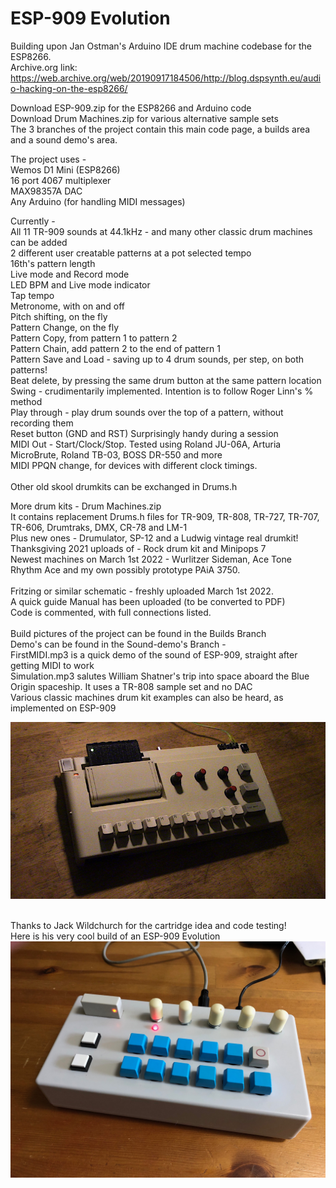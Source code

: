 # ESP-909 Evolution
Building upon Jan Ostman's Arduino IDE drum machine codebase for the ESP8266. <br>
Archive.org link:<br>
https://web.archive.org/web/20190917184506/http://blog.dspsynth.eu/audio-hacking-on-the-esp8266/ <br>

Download ESP-909.zip for the ESP8266 and Arduino code <br>
Download Drum Machines.zip for various alternative sample sets <br>
The 3 branches of the project contain this main code page, a builds area and a sound demo's area.
<br>

The project uses - <br>
Wemos D1 Mini (ESP8266) <br>
16 port 4067 multiplexer <br>
MAX98357A DAC <br>
Any Arduino (for handling MIDI messages) <br>


Currently - <br>
All 11 TR-909 sounds at 44.1kHz - and many other classic drum machines can be added <br>
2 different user creatable patterns at a pot selected tempo <br>
16th's pattern length <br>
Live mode and Record mode  <br>
LED BPM and Live mode indicator <br>
Tap tempo <br>
Metronome, with on and off <br>
Pitch shifting, on the fly <br>
Pattern Change, on the fly <br>
Pattern Copy, from pattern 1 to pattern 2 <br>
Pattern Chain, add pattern 2 to the end of pattern 1 <br>
Pattern Save and Load - saving up to 4 drum sounds, per step, on both patterns! <br>
Beat delete, by pressing the same drum button at the same pattern location <br>
Swing - crudimentarily implemented. Intention is to follow Roger Linn's % method <br>
Play through - play drum sounds over the top of a pattern, without recording them <br>
Reset button (GND and RST) Surprisingly handy during a session <br>
MIDI Out - Start/Clock/Stop. Tested using Roland JU-06A, Arturia MicroBrute, Roland TB-03, BOSS DR-550 and more<br>
MIDI PPQN change, for devices with different clock timings. <br> 
<br>
Other old skool drumkits can be exchanged in Drums.h <br>


More drum kits - Drum Machines.zip <br>
It contains replacement Drums.h files for TR-909, TR-808, TR-727, TR-707, TR-606, Drumtraks, DMX, CR-78 and LM-1 <br>
Plus new ones - Drumulator, SP-12 and a Ludwig vintage real drumkit! <br>
Thanksgiving 2021 uploads of - Rock drum kit and Minipops 7 <br>
Newest machines on March 1st 2022 - Wurlitzer Sideman, Ace Tone Rhythm Ace and my own possibly prototype PAiA 3750.
<br>
<br>
Fritzing or similar schematic - freshly uploaded March 1st 2022. <br>
A quick guide Manual has been uploaded (to be converted to PDF) <br>
Code is commented, with full connections listed. <br>
<br> Build pictures of the project can be found in the Builds Branch<br>
Demo's can be found in the Sound-demo's Branch - <br>
FirstMIDI.mp3 is a quick demo of the sound of ESP-909, straight after getting MIDI to work <br>
Simulation.mp3 salutes William Shatner's trip into space aboard the Blue Origin spaceship. It uses a TR-808 sample set and no DAC<br>
Various classic machines drum kit examples can also be heard, as implemented on ESP-909 <br>


<img src ="./ESP-909_s.JPG" raw=true />
<br> <br>


Thanks to Jack Wildchurch for the cartridge idea and code testing! <br>
Here is his very cool build of an ESP-909 Evolution<br>
<img src ="./JWbuild.jpg" raw=true />
<br> <br>


